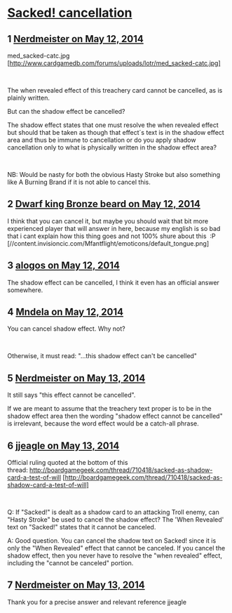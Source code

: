 # [Sacked! cancellation](https://community.fantasyflightgames.com/topic/106071-sacked-cancellation/)

## 1 [Nerdmeister on May 12, 2014](https://community.fantasyflightgames.com/topic/106071-sacked-cancellation/?do=findComment&comment=1081365)

med_sacked-catc.jpg [http://www.cardgamedb.com/forums/uploads/lotr/med_sacked-catc.jpg]

 

The when revealed effect of this treachery card cannot be cancelled, as is plainly written.

But can the shadow effect be cancelled?

The shadow effect states that one must resolve the when revealed effect but should that be taken as though that effect´s text is in the shadow effect area and thus be immune to cancellation or do you apply shadow cancellation only to what is physically written in the shadow effect area?

 

NB: Would be nasty for both the obvious Hasty Stroke but also something like A Burning Brand if it is not able to cancel this.

## 2 [Dwarf king Bronze beard on May 12, 2014](https://community.fantasyflightgames.com/topic/106071-sacked-cancellation/?do=findComment&comment=1081419)

I think that you can cancel it, but maybe you should wait that bit more experienced player that will answer in here, because my english is so bad that i cant explain how this thing goes and not 100% shure about this  :P [//content.invisioncic.com/Mfantflight/emoticons/default_tongue.png]

## 3 [alogos on May 12, 2014](https://community.fantasyflightgames.com/topic/106071-sacked-cancellation/?do=findComment&comment=1081438)

The shadow effect can be cancelled, I think it even has an official answer somewhere.

## 4 [Mndela on May 12, 2014](https://community.fantasyflightgames.com/topic/106071-sacked-cancellation/?do=findComment&comment=1081629)

You can cancel shadow effect. Why not?

 

Otherwise, it must read: "...this shadow effect can't be cancelled"

## 5 [Nerdmeister on May 13, 2014](https://community.fantasyflightgames.com/topic/106071-sacked-cancellation/?do=findComment&comment=1082699)

It still says "this effect cannot be cancelled".

If we are meant to assume that the treachery text proper is to be in the shadow effect area then the wording "shadow effect cannot be cancelled" is irrelevant, because the word effect would be a catch-all phrase.

## 6 [jjeagle on May 13, 2014](https://community.fantasyflightgames.com/topic/106071-sacked-cancellation/?do=findComment&comment=1082883)

Official ruling quoted at the bottom of this thread: http://boardgamegeek.com/thread/710418/sacked-as-shadow-card-a-test-of-will [http://boardgamegeek.com/thread/710418/sacked-as-shadow-card-a-test-of-will]

 

Q: If "Sacked!" is dealt as a shadow card to an attacking Troll enemy, can "Hasty Stroke" be used to cancel the shadow effect? The 'When Revealed' text on "Sacked!" states that it cannot be canceled.

A: Good question. You can cancel the shadow text on Sacked! since it is only the "When Revealed" effect that cannot be canceled. If you cancel the shadow effect, then you never have to resolve the "when revealed" effect, including the "cannot be canceled" portion.

## 7 [Nerdmeister on May 13, 2014](https://community.fantasyflightgames.com/topic/106071-sacked-cancellation/?do=findComment&comment=1082886)

Thank you for a precise answer and relevant reference jjeagle

